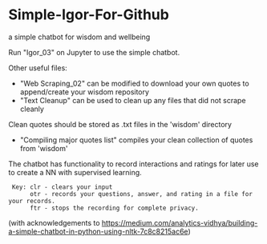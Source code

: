 # Simple-Igor-For-Github
a simple chatbot for wisdom and wellbeing

Run "Igor_03" on Jupyter to use the simple chatbot.

Other useful files:
- "Web Scraping_02" can be modified to download your own quotes to append/create your wisdom repository
- "Text Cleanup" can be used to clean up any files that did not scrape cleanly

Clean quotes should be stored as .txt files in the 'wisdom' directory
- "Compiling major quotes list" compiles your clean collection of quotes from 'wisdom'

The chatbot has functionality to record interactions and ratings for later use to create a NN with supervised learning.

     Key: clr - clears your input
          otr - records your questions, answer, and rating in a file for your records.
          ftr - stops the recording for complete privacy.
(with acknowledgements to https://medium.com/analytics-vidhya/building-a-simple-chatbot-in-python-using-nltk-7c8c8215ac6e)
